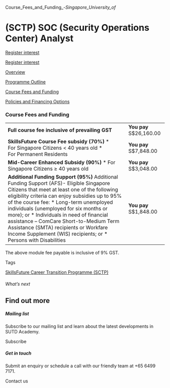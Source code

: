 Course_Fees_and_Funding_-_Singapore_University_of_



(SCTP) SOC (Security Operations Center) Analyst
===============================================

[Register interest](/admissions/academy/register-your-interest/?coursename=sctp-soc)

[Register interest](/admissions/academy/register-your-interest/?coursename=sctp-soc)

[Overview](/course/sctp-soc/#tabs)

[Programme Outline](/course/sctp-soc/programme-outline/#tabs)

[Course Fees and Funding](/course/sctp-soc/course-fees-and-funding/#tabs)

[Policies and Financing Options](/course/sctp-soc/policies-and-financing-options/#tabs)

### Course Fees and Funding

|  |  |
| --- | --- |
| **Full course fee inclusive of prevailing GST** | **You pay**  S$26,160.00 |
| **SkillsFuture Course Fee subsidy (70%)**  * For Singapore Citizens < 40 years old * For Permanent Residents | **You pay**  S$7,848.00 |
| **Mid-Career Enhanced Subsidy (90%)**  * For Singapore Citizens ≥ 40 years old | **You pay**  S$3,048.00 |
| **Additional Funding Support (95%)**  Additional Funding Support (AFS)- Eligible Singapore Citizens that meet at least one of the following eligibility criteria can enjoy subsidies up to 95% of the course fee:  * Long-term unemployed individuals (unemployed for six months or more); or * Individuals in need of financial assistance – ComCare Short-to-Medium Term Assistance (SMTA) recipients or Workfare Income Supplement (WIS) recipients; or * Persons with Disabilities | **You pay**  S$1,848.00 |

The above module fee payable is inclusive of 9% GST.

Tags

[SkillsFuture Career Transition Programme (SCTP)](/admissions/academy/courses-and-modules/?academy-type-course=794)

###### What’s next

Find out more
-------------

##### Mailing list

Subscribe to our mailing list and learn about the latest developments in SUTD Academy.

Subscribe

##### Get in touch

Submit an enquiry or schedule a call with our friendly team at +65 6499 7171.

Contact us

